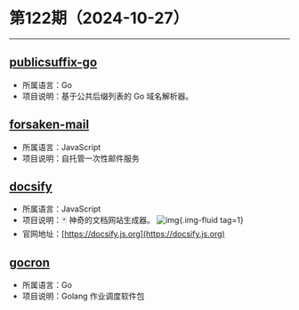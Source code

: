 # 第122期（2024-10-27）

---
## [publicsuffix-go](https://github.com/weppos/publicsuffix-go)
- 所属语言：Go
- 项目说明：基于公共后缀列表的 Go 域名解析器。

## [forsaken-mail](https://github.com/denghongcai/forsaken-mail)
- 所属语言：JavaScript
- 项目说明：自托管一次性邮件服务

## [docsify](https://github.com/docsifyjs/docsify)
- 所属语言：JavaScript
- 项目说明：🃏 神奇的文档网站生成器。
![img](https://mirror.ghproxy.com/https://raw.githubusercontent.com/xiaoxuan6/weekly/main/docs/static/images/2024-10-27/1729990536.png){.img-fluid tag=1}
- 官网地址：[https://docsify.js.org](https://docsify.js.org)

## [gocron](https://github.com/jasonlvhit/gocron)
- 所属语言：Go
- 项目说明：Golang 作业调度软件包
